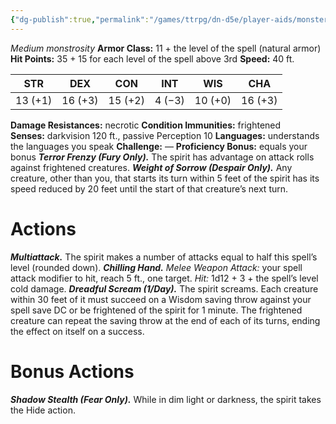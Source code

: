 ```yaml
---
{"dg-publish":true,"permalink":"/games/ttrpg/dn-d5e/player-aids/monsters/shadow-spirit/","tags":["TTRPG/DND/5e"]}
---
```




_Medium monstrosity_
**Armor Class:** 11 + the level of the spell (natural armor)
**Hit Points:** 35 + 15 for each level of the spell above 3rd
**Speed:** 40 ft.

|STR|DEX|CON|INT|WIS|CHA|
|---|---|---|---|---|---|
|13 (+1)|16 (+3)|15 (+2)|4 (−3)|10 (+0)|16 (+3)|


**Damage Resistances:** necrotic
**Condition Immunities:** frightened
**Senses:** darkvision 120 ft., passive Perception 10
**Languages:** understands the languages you speak
**Challenge:** —
**Proficiency Bonus:** equals your bonus
**_Terror Frenzy (Fury Only)._** The spirit has advantage on attack rolls against frightened creatures.
**_Weight of Sorrow (Despair Only)._** Any creature, other than you, that starts its turn within 5 feet of the spirit has its speed reduced by 20 feet until the start of that creature’s next turn.


# Actions
**_Multiattack._** The spirit makes a number of attacks equal to half this spell’s level (rounded down).
**_Chilling Hand._** _Melee Weapon Attack:_ your spell attack modifier to hit, reach 5 ft., one target. _Hit:_ 1d12 + 3 + the spell’s level cold damage.
**_Dreadful Scream (1/Day)._** The spirit screams. Each creature within 30 feet of it must succeed on a Wisdom saving throw against your spell save DC or be frightened of the spirit for 1 minute. The frightened creature can repeat the saving throw at the end of each of its turns, ending the effect on itself on a success.

# Bonus Actions
**_Shadow Stealth (Fear Only)._** While in dim light or darkness, the spirit takes the Hide action.
